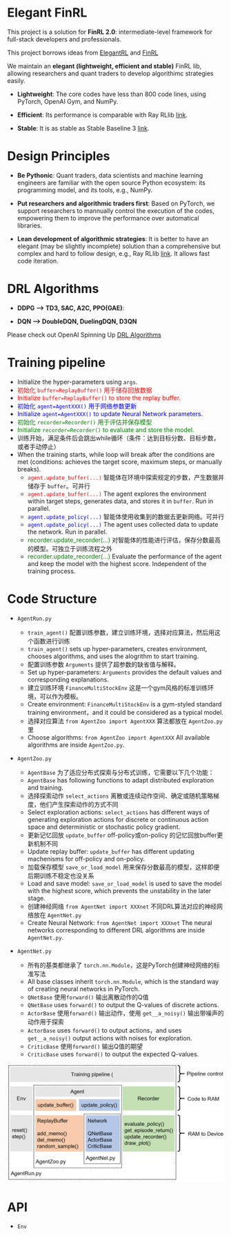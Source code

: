 # Elegant FinRL

  This project is a solution for **FinRL 2.0**: intermediate-level framework for full-stack developers and professionals. 
  
  This project borrows ideas from [ElegantRL](https://github.com/AI4Finance-LLC/ElegantRL) and [FinRL](https://github.com/AI4Finance-LLC/FinRL-Library)
  
  We maintain an **elegant (lightweight, efficient and stable)** FinRL lib, allowing researchers and quant traders to develop algorithimc strategies easily.
  
  + **Lightweight**: The core codes have less than 800 code lines, using PyTorch, OpenAI Gym, and NumPy.
  
  + **Efficient**: Its performance is comparable with Ray RLlib [link](https://github.com/ray-project/ray).
  
  + **Stable**: It is as stable as Stable Baseline 3 [link](https://github.com/DLR-RM/stable-baselines3).
  

# Design Principles

  + **Be Pythonic**: Quant traders, data scientists and machine learning engineers are familiar with the open source Python ecosystem: its programming model, and its tools, e.g., NumPy.
  
  + **Put researchers and algorithmic traders first**: Based on PyTorch, we support researchers to mannually control the execution of the codes, empowering them to improve the performance over automatical libraries.
  
  + **Lean development of algorithmic strategies**: It is better to have an elegant (may be slightly incomplete) solution than a comprehensive but complex and hard to follow design, e.g., Ray RLlib [link](https://github.com/ray-project/ray). It allows fast code iteration.
  
  
# DRL Algorithms

  + **DDPG --> TD3, SAC, A2C, PPO(GAE)**:
  
  + **DQN --> DoubleDQN, DuelingDQN, D3QN**
  
  Please check out OpenAI Spinning Up [DRL Algorithms](https://spinningup.openai.com/en/latest/index.html)


# Training pipeline

+ Initialize the hyper-parameters using `args`.
+ <span style="color:red">初始化 `buffer=ReplayBuffer()` 用于储存回放数据</span>
+ <span style="color:red">Initialize `buffer=ReplayBuffer()` to store the replay buffer.</span>
+ <span style="color:blue">初始化 `agent=AgentXXX()` 用于网络参数更新</span>
+ <span style="color:blue">Initialize `agent=AgentXXX()` to update Neural Network parameters.</span>
+ <span style="color:green">初始化 `recorder=Recorder()` 用于评估并保存模型</span>
+ <span style="color:green">Initialize `recorder=Recorder()` to evaluate and store the model.</span>
+ 训练开始，满足条件后会跳出while循环（条件：达到目标分数、目标步数，或者手动停止）
+ When the training starts, while loop will break after the conditions are met (conditions: achieves the target score, maximum steps, or manually breaks).
  + <span style="color:red">`agent.update_buffer(...)`</span> 智能体在环境中探索规定的步数，产生数据并储存于 `buffer`。可并行
  + <span style="color:red">`agent.update_buffer(...)`</span> The agent explores the environment within target steps, generates data, and stores it in `buffer`. Run in parallel.
  + <span style="color:blue">`agent.update_policy(...)` </span> 智能体使用收集到的数据去更新网络。可并行
  + <span style="color:blue">`agent.update_policy(...)` </span> The agent uses collected data to update the network. Run in parallel.
  + <span style="color:green">recorder.update_recorder(...)</span> 对智能体的性能进行评估，保存分数最高的模型。可独立于训练流程之外
  + <span style="color:green">recorder.update_recorder(...)</span> Evaluate the performance of the agent and keep the model with the highest score. Independent of the training process.


# Code Structure

  + `AgentRun.py`
    + `train_agent()` 配置训练参数，建立训练环境，选择对应算法，然后用这个函数进行训练
    + `train_agent()` sets up hyper-parameters, creates environment, chooses algorithms, and uses the alogrithm to start training.
    + 配置训练参数 `Arguments` 提供了超参数的缺省值与解释。
    + Set up hyper-parameters: `Arguments` provides the default values and corresponding explanations.
    + 建立训练环境 `FinanceMultiStockEnv` 这是一个gym风格的标准训练环境，可以作为模板。    
    + Create environment: `FinanceMultiStockEnv` is a gym-styled standard training environment，and it could be considered as a typical model.    
    + 选择对应算法 `from AgentZoo import AgentXXX` 算法都放在 `AgentZoo.py` 里
    + Choose algorithms: `from AgentZoo import AgentXXX` All available algorithms are inside `AgentZoo.py`.

  + `AgentZoo.py`
    + `AgentBase` 为了适应分布式探索与分布式训练，它需要以下几个功能：
    + `AgentBase` has following functions to adapt distributed exploration and training.
    + 选择探索动作 `select_actions` 离散或连续动作空间、确定或随机策略梯度，他们产生探索动作的方式不同
    + Select exploration actions: `select_actions` has different ways of generating exploration actions for discrete or continuous action space and deterministic or stochastic policy gradient.
    + 更新记忆回放 `update_buffer` off-policy或on-policy 的记忆回放buffer更新机制不同
    + Update replay buffer: `update_buffer` has different updating machenisms for off-policy and on-policy.
    + 加载保存模型 `save_or_load_model` 用来保存分数最高的模型，这样即便后期训练不稳定也没关系
    + Load and save model: `save_or_load_model` is used to save the model with the highest score, which prevents the unstability in the later stage.
    + 创建神经网络 `from AgentNet import XXXnet` 不同DRL算法对应的神经网络放在 `AgentNet.py`
    + Create Neural Network: `from AgentNet import XXXnet` The neural networks corresponding to different DRL algorithms are inside `AgentNet.py`.

  + `AgentNet.py`
    + 所有的基类都继承了 `torch.nn.Module`，这是PyTorch创建神经网络的标准写法
    + All base classes inherit `torch.nn.Module`, which is the standard way of creating neural networks in PyTorch.
    + `QNetBase` 使用`forward()` 输出离散动作的Q值
    + `QNetBase` uses `forward()` to output the Q-values of discrete actions.
    + `ActorBase` 使用`forward()` 输出动作，使用 `get__a_noisy()` 输出带噪声的动作用于探索
    + `ActorBase` uses `forward()` to output actions，and uses `get__a_noisy()` output actions with noises for exploration.
    + `CriticBase` 使用`forward()` 输出Q值的期望
    + `CriticBase` uses `forward()` to output the expected Q-values.


![pipeline](./Readme/pipeline.png)

# API

  + `Env`


